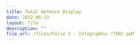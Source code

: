 ```yaml
---
title: Total Defence Display
date: 2022-06-23
layout: file
description: ""
file_url: /files/Folio 3 - Infographic (TDD).pdf
---
```

